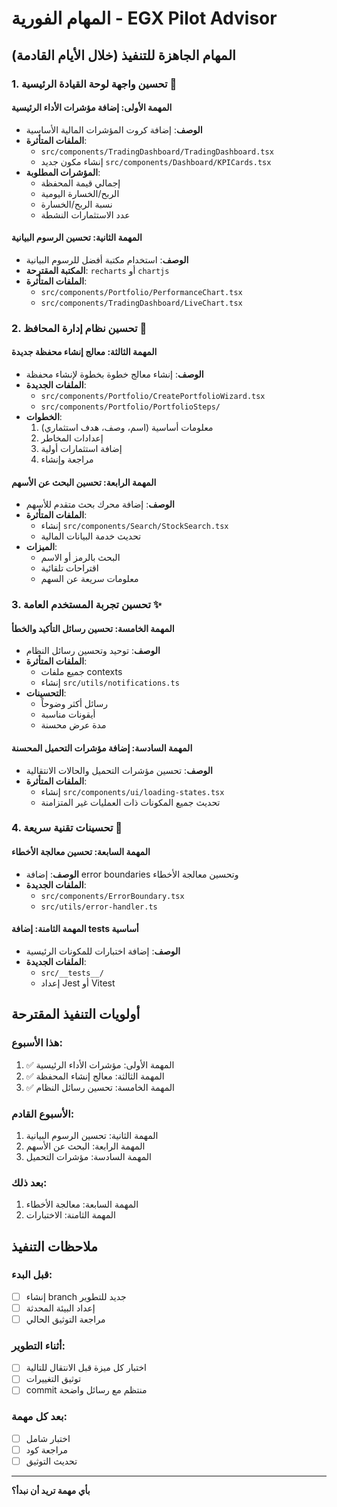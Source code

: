 # المهام الفورية - EGX Pilot Advisor

## المهام الجاهزة للتنفيذ (خلال الأيام القادمة)

### 1. تحسين واجهة لوحة القيادة الرئيسية 🎯

#### المهمة الأولى: إضافة مؤشرات الأداء الرئيسية
- **الوصف**: إضافة كروت المؤشرات المالية الأساسية
- **الملفات المتأثرة**:
  - `src/components/TradingDashboard/TradingDashboard.tsx`
  - إنشاء مكون جديد `src/components/Dashboard/KPICards.tsx`
- **المؤشرات المطلوبة**:
  - إجمالي قيمة المحفظة
  - الربح/الخسارة اليومية
  - نسبة الربح/الخسارة
  - عدد الاستثمارات النشطة

#### المهمة الثانية: تحسين الرسوم البيانية
- **الوصف**: استخدام مكتبة أفضل للرسوم البيانية
- **المكتبة المقترحة**: `recharts` أو `chartjs`
- **الملفات المتأثرة**:
  - `src/components/Portfolio/PerformanceChart.tsx`
  - `src/components/TradingDashboard/LiveChart.tsx`

### 2. تحسين نظام إدارة المحافظ 💼

#### المهمة الثالثة: معالج إنشاء محفظة جديدة
- **الوصف**: إنشاء معالج خطوة بخطوة لإنشاء محفظة
- **الملفات الجديدة**:
  - `src/components/Portfolio/CreatePortfolioWizard.tsx`
  - `src/components/Portfolio/PortfolioSteps/`
- **الخطوات**:
  1. معلومات أساسية (اسم، وصف، هدف استثماري)
  2. إعدادات المخاطر
  3. إضافة استثمارات أولية
  4. مراجعة وإنشاء

#### المهمة الرابعة: تحسين البحث عن الأسهم
- **الوصف**: إضافة محرك بحث متقدم للأسهم
- **الملفات المتأثرة**:
  - إنشاء `src/components/Search/StockSearch.tsx`
  - تحديث خدمة البيانات المالية
- **الميزات**:
  - البحث بالرمز أو الاسم
  - اقتراحات تلقائية
  - معلومات سريعة عن السهم

### 3. تحسين تجربة المستخدم العامة ✨

#### المهمة الخامسة: تحسين رسائل التأكيد والخطأ
- **الوصف**: توحيد وتحسين رسائل النظام
- **الملفات المتأثرة**:
  - جميع ملفات contexts
  - إنشاء `src/utils/notifications.ts`
- **التحسينات**:
  - رسائل أكثر وضوحاً
  - أيقونات مناسبة
  - مدة عرض محسنة

#### المهمة السادسة: إضافة مؤشرات التحميل المحسنة
- **الوصف**: تحسين مؤشرات التحميل والحالات الانتقالية
- **الملفات المتأثرة**:
  - إنشاء `src/components/ui/loading-states.tsx`
  - تحديث جميع المكونات ذات العمليات غير المتزامنة

### 4. تحسينات تقنية سريعة 🔧

#### المهمة السابعة: تحسين معالجة الأخطاء
- **الوصف**: إضافة error boundaries وتحسين معالجة الأخطاء
- **الملفات الجديدة**:
  - `src/components/ErrorBoundary.tsx`
  - `src/utils/error-handler.ts`

#### المهمة الثامنة: إضافة tests أساسية
- **الوصف**: إضافة اختبارات للمكونات الرئيسية
- **الملفات الجديدة**:
  - `src/__tests__/`
  - إعداد Jest أو Vitest

## أولويات التنفيذ المقترحة

### هذا الأسبوع:
1. ✅ المهمة الأولى: مؤشرات الأداء الرئيسية
2. ✅ المهمة الثالثة: معالج إنشاء المحفظة
3. ✅ المهمة الخامسة: تحسين رسائل النظام

### الأسبوع القادم:
1. المهمة الثانية: تحسين الرسوم البيانية
2. المهمة الرابعة: البحث عن الأسهم
3. المهمة السادسة: مؤشرات التحميل

### بعد ذلك:
1. المهمة السابعة: معالجة الأخطاء
2. المهمة الثامنة: الاختبارات

## ملاحظات التنفيذ

### قبل البدء:
- [ ] إنشاء branch جديد للتطوير
- [ ] إعداد البيئة المحدثة
- [ ] مراجعة التوثيق الحالي

### أثناء التطوير:
- [ ] اختبار كل ميزة قبل الانتقال للتالية
- [ ] توثيق التغييرات
- [ ] commit منتظم مع رسائل واضحة

### بعد كل مهمة:
- [ ] اختبار شامل
- [ ] مراجعة كود
- [ ] تحديث التوثيق

---

**بأي مهمة تريد أن نبدأ؟**

